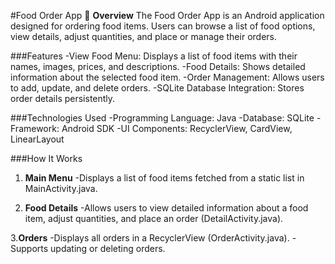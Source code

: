 #Food Order App 🍔
**Overview**
The Food Order App is an Android application designed for ordering food items. Users can browse a list of food options, view details, adjust quantities, and place or manage their orders.

###Features
-View Food Menu: Displays a list of food items with their names, images, prices, and descriptions.
-Food Details: Shows detailed information about the selected food item.
-Order Management: Allows users to add, update, and delete orders.
-SQLite Database Integration: Stores order details persistently.

###Technologies Used
-Programming Language: Java
-Database: SQLite
-Framework: Android SDK
-UI Components: RecyclerView, CardView, LinearLayout

###How It Works
1. **Main Menu**
-Displays a list of food items fetched from a static list in MainActivity.java.

2. **Food Details**
-Allows users to view detailed information about a food item, adjust quantities, and place an order (DetailActivity.java).

3.**Orders**
-Displays all orders in a RecyclerView (OrderActivity.java).
-Supports updating or deleting orders.
